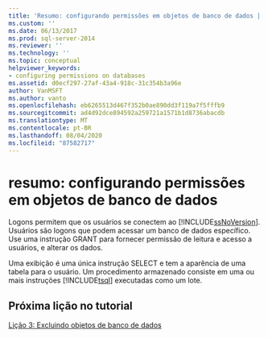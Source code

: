 ```yaml
---
title: 'Resumo: configurando permissões em objetos de banco de dados | Microsoft Docs'
ms.custom: ''
ms.date: 06/13/2017
ms.prod: sql-server-2014
ms.reviewer: ''
ms.technology: ''
ms.topic: conceptual
helpviewer_keywords:
- configuring permissions on databases
ms.assetid: d0ecf297-27af-43a4-918c-31c354b3a96e
author: VanMSFT
ms.author: vanto
ms.openlocfilehash: eb6265513d467f352b0ae890dd3f119a7f5fffb9
ms.sourcegitcommit: ad4d92dce894592a259721a1571b1d8736abacdb
ms.translationtype: MT
ms.contentlocale: pt-BR
ms.lasthandoff: 08/04/2020
ms.locfileid: "87582717"
---
```

# <a name="summary-configuring-permissions-on-database-objects"></a>resumo: configurando permissões em objetos de banco de dados
  Logons permitem que os usuários se conectem ao [!INCLUDE[ssNoVersion](../includes/ssnoversion-md.md)]. Usuários são logons que podem acessar um banco de dados específico. Use uma instrução GRANT para fornecer permissão de leitura e acesso a usuários, e alterar os dados.  
  
 Uma exibição é uma única instrução SELECT e tem a aparência de uma tabela para o usuário. Um procedimento armazenado consiste em uma ou mais instruções [!INCLUDE[tsql](../includes/tsql-md.md)] executadas como um lote.  
  
## <a name="next-lesson-in-tutorial"></a>Próxima lição no tutorial  
 [Lição 3: Excluindo objetos de banco de dados](lesson-3-1-deleting-database-objects.md)  
  
  

